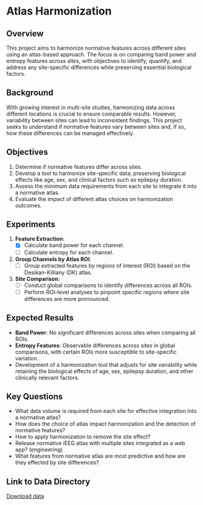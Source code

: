 # Atlas Harmonization

## Overview

This project aims to harmonize normative features across different sites using an atlas-based approach. The focus is on comparing band power and entropy features across sites, with objectives to identify, quantify, and address any site-specific differences while preserving essential biological factors.

## Background

With growing interest in multi-site studies, harmonizing data across different locations is crucial to ensure comparable results. However, variability between sites can lead to inconsistent findings. This project seeks to understand if normative features vary between sites and, if so, how these differences can be managed effectively.

## Objectives

1. Determine if normative features differ across sites.
2. Develop a tool to harmonize site-specific data, preserving biological effects like age, sex, and clinical factors such as epilepsy duration.
3. Assess the minimum data requirements from each site to integrate it into a normative atlas.
4. Evaluate the impact of different atlas choices on harmonization outcomes.

## Experiments

1. **Feature Extraction**:
   - [X] Calculate band power for each channel.
   - [ ] Calculate entropy for each channel.
  
2. **Group Channels by Atlas ROI**:
   - [ ] Group extracted features by regions of interest (ROI) based on the Desikan-Killiany (DK) atlas.

3. **Site Comparison**:
   - [ ] Conduct global comparisons to identify differences across all ROIs.
   - [ ] Perform ROI-level analyses to pinpoint specific regions where site differences are more pronounced.

## Expected Results

- **Band Power**: No significant differences across sites when comparing all ROIs.
- **Entropy Features**: Observable differences across sites in global comparisons, with certain ROIs more susceptible to site-specific variation.
- Development of a harmonization tool that adjusts for site variability while retaining the biological effects of age, sex, epilepsy duration, and other clinically relevant factors.

## Key Questions

- What data volume is required from each site for effective integration into a normative atlas?
- How does the choice of atlas impact harmonization and the detection of normative features?
- How to apply harmonization to remove the site effect?
- Release normative iEEG atlas with multiple sites integrated as a web app? (engineering)
- What features from normative atlas are most predictive and how are they effected by site differences?

## Link to Data Directory

[Download data](https://www.dropbox.com/scl/fo/3hcxkmynqkcf3k390vsa6/ADu3RtbznQOfw-W_2rhm9Vs?rlkey=t44tdyu89j4ipc7mpn96cpsbf&dl=0)